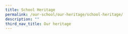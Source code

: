 ```yaml
---
title: School Heritage
permalink: /our-school/our-heritage/school-heritage/
description: ""
third_nav_title: Our heritage
---
```

